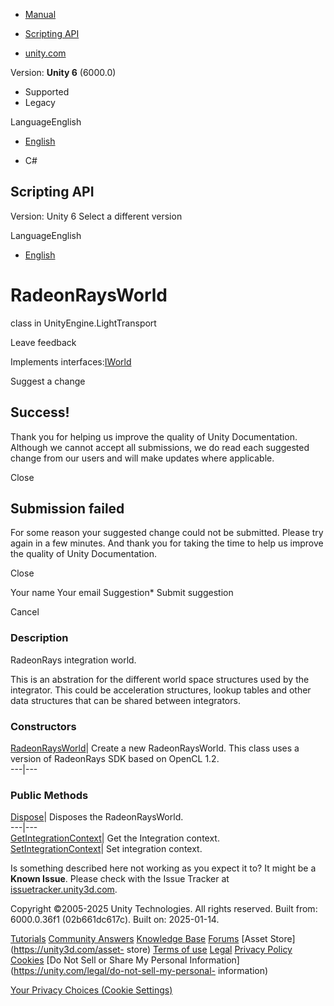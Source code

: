 [ ]()

  * [Manual](../Manual/index.html)
  * [Scripting API](../ScriptReference/index.html)

  * [unity.com](https://unity.com/)

Version: **Unity 6** (6000.0)

  * Supported
  * Legacy

LanguageEnglish

  * [English]()

  * C#

[ ](https://docs.unity3d.com)

## Scripting API

Version: Unity 6 Select a different version

LanguageEnglish

  * [English]()

# RadeonRaysWorld

class in UnityEngine.LightTransport

Leave feedback

  

Implements interfaces:[IWorld](LightTransport.IWorld.html)

Suggest a change

## Success!

Thank you for helping us improve the quality of Unity Documentation. Although
we cannot accept all submissions, we do read each suggested change from our
users and will make updates where applicable.

Close

## Submission failed

For some reason your suggested change could not be submitted. Please <a>try
again</a> in a few minutes. And thank you for taking the time to help us
improve the quality of Unity Documentation.

Close

Your name Your email Suggestion* Submit suggestion

Cancel

[ ]()

### Description

RadeonRays integration world.

This is an abstration for the different world space structures used by the
integrator. This could be acceleration structures, lookup tables and other
data structures that can be shared between integrators.

### Constructors

[RadeonRaysWorld](LightTransport.RadeonRaysWorld-ctor.html)| Create a new
RadeonRaysWorld. This class uses a version of RadeonRays SDK based on OpenCL
1.2.  
---|---  
  
### Public Methods

[Dispose](LightTransport.RadeonRaysWorld.Dispose.html)| Disposes the
RadeonRaysWorld.  
---|---  
[GetIntegrationContext](LightTransport.RadeonRaysWorld.GetIntegrationContext.html)|
Get the Integration context.  
[SetIntegrationContext](LightTransport.RadeonRaysWorld.SetIntegrationContext.html)|
Set integration context.  
  
Is something described here not working as you expect it to? It might be a
**Known Issue**. Please check with the Issue Tracker at
[issuetracker.unity3d.com](https://issuetracker.unity3d.com).

Copyright ©2005-2025 Unity Technologies. All rights reserved. Built from:
6000.0.36f1 (02b661dc617c). Built on: 2025-01-14.

[Tutorials](https://unity3d.com/learn) [Community
Answers](https://answers.unity3d.com) [Knowledge
Base](https://support.unity3d.com/hc/en-us)
[Forums](https://forum.unity3d.com) [Asset Store](https://unity3d.com/asset-
store) [Terms of use](https://docs.unity3d.com/Manual/TermsOfUse.html)
[Legal](https://unity.com/legal) [Privacy
Policy](https://unity.com/legal/privacy-policy)
[Cookies](https://unity.com/legal/cookie-policy) [Do Not Sell or Share My
Personal Information](https://unity.com/legal/do-not-sell-my-personal-
information)

[Your Privacy Choices (Cookie Settings)](javascript:void\(0\);)

